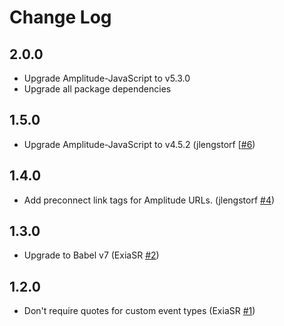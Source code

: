 # Change Log

## 2.0.0

- Upgrade Amplitude-JavaScript to v5.3.0
- Upgrade all package dependencies

## 1.5.0

- Upgrade Amplitude-JavaScript to v4.5.2 (jlengstorf [[#6](https://github.com/ryanashcraft/gatsby-plugin-amplitude-analytics/pull/6))

## 1.4.0

- Add preconnect link tags for Amplitude URLs. (jlengstorf [#4](https://github.com/ryanashcraft/gatsby-plugin-amplitude-analytics/pull/4))

## 1.3.0

- Upgrade to Babel v7 (ExiaSR [#2](https://github.com/ryanashcraft/gatsby-plugin-amplitude-analytics/pull/2))

## 1.2.0

- Don't require quotes for custom event types (ExiaSR [#1](https://github.com/ryanashcraft/gatsby-plugin-amplitude-analytics/pull/1))
